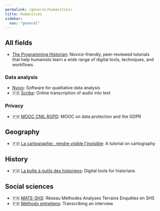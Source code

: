 ```yaml
---
permalink: /general/humanities/
title: Humanities
sidebar:
  nav: "general"
---
```


## All fields

- [The Programming Historian](https://programminghistorian.org/): Novice-friendly, peer-reviewed tutorials that help humanists learn a wide range of digital tools, techniques, and workflows

### Data analysis

- [Nvivo](https://ritme.com/software/nvivo/): Software for qualitative data analysis
- 🇫🇷 [Scribe](https://scribe.cemea.org/): Online transcription of audio into text

### Privacy

- 🇫🇷 [MOOC CNIL RGPD](https://atelier-rgpd.cnil.fr/): MOOC on data protection and the GDPR

## Geography

- 🇫🇷 [La cartographie : rendre visible l'invisible](https://zestedesavoir.com/tutoriels/1298/la-cartographie-rendre-visible-linvisible/): A tutorial on cartography

## History

- 🇫🇷 [La boîte à outils des historiens](https://www.boiteaoutils.info/): Digital tools for historians

## Social sciences

- 🇫🇷 [MATE-SHS](https://mate-shs.cnrs.fr/ressources/): Réseau Méthodes Analyses Terrains Enquêtes en SHS
- 🇫🇷 [Méthodo entretiens](https://dysolab.hypotheses.org/2067): Transcribing an interview
